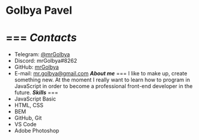 # Golbya Pavel
===
***Contacts***
===
- Telegram: [@mrGolbya](https://t.me/mrGolbya)
- Discord: mrGolbya#8262
- GitHub: [mrGolbya](https://github.com/mrGolbya)
- E-mail: mr.golbya@gmail.com
***About me***
===
I like to make up, create something new. At the moment I really want to learn how to program in JavaScript in order to become a professional front-end developer in the future.
***Skills***
===
- JavaScript Basic
- HTML, CSS
- BEM
- GitHub, Git
- VS Code
- Adobe Photoshop
